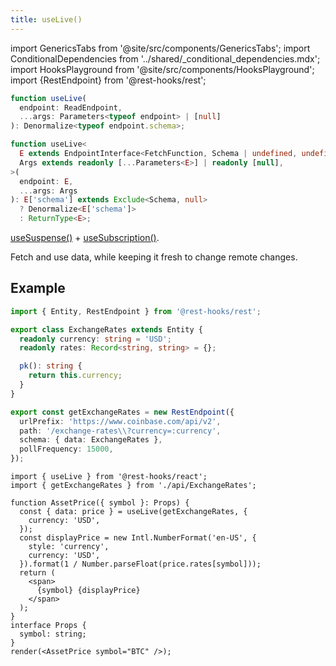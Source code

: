 ```yaml
---
title: useLive()
---
```


<head>
  <title>useLive() - Use the data that is always fresh</title>
  <meta name="docsearch:pagerank" content="10"/>
</head>

import GenericsTabs from '@site/src/components/GenericsTabs';
import ConditionalDependencies from '../shared/\_conditional_dependencies.mdx';
import HooksPlayground from '@site/src/components/HooksPlayground';
import {RestEndpoint} from '@rest-hooks/rest';

<GenericsTabs>

```typescript
function useLive(
  endpoint: ReadEndpoint,
  ...args: Parameters<typeof endpoint> | [null]
): Denormalize<typeof endpoint.schema>;
```

```typescript
function useLive<
  E extends EndpointInterface<FetchFunction, Schema | undefined, undefined>,
  Args extends readonly [...Parameters<E>] | readonly [null],
>(
  endpoint: E,
  ...args: Args
): E['schema'] extends Exclude<Schema, null>
  ? Denormalize<E['schema']>
  : ReturnType<E>;
```

</GenericsTabs>

[useSuspense()](./useSuspense.md) + [useSubscription()](./useSubscription.md).

Fetch and use data, while keeping it fresh to change remote changes.

<ConditionalDependencies />

## Example

<HooksPlayground>

```typescript title="api/ExchangeRates.ts" collapsed
import { Entity, RestEndpoint } from '@rest-hooks/rest';

export class ExchangeRates extends Entity {
  readonly currency: string = 'USD';
  readonly rates: Record<string, string> = {};

  pk(): string {
    return this.currency;
  }
}

export const getExchangeRates = new RestEndpoint({
  urlPrefix: 'https://www.coinbase.com/api/v2',
  path: '/exchange-rates\\?currency=:currency',
  schema: { data: ExchangeRates },
  pollFrequency: 15000,
});
```

```tsx title="ProfileList.tsx"
import { useLive } from '@rest-hooks/react';
import { getExchangeRates } from './api/ExchangeRates';

function AssetPrice({ symbol }: Props) {
  const { data: price } = useLive(getExchangeRates, {
    currency: 'USD',
  });
  const displayPrice = new Intl.NumberFormat('en-US', {
    style: 'currency',
    currency: 'USD',
  }).format(1 / Number.parseFloat(price.rates[symbol]));
  return (
    <span>
      {symbol} {displayPrice}
    </span>
  );
}
interface Props {
  symbol: string;
}
render(<AssetPrice symbol="BTC" />);
```

</HooksPlayground>
